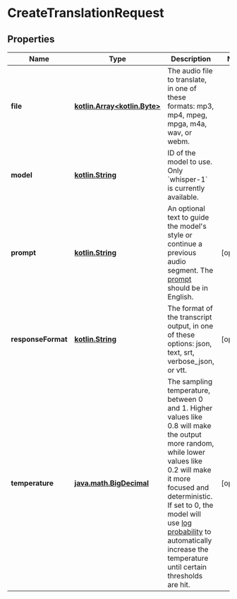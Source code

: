 # CreateTranslationRequest

## Properties
Name | Type | Description | Notes
------------ | ------------- | ------------- | -------------
**file** | [**kotlin.Array&lt;kotlin.Byte&gt;**](kotlin.Array&lt;kotlin.Byte&gt;.md) | The audio file to translate, in one of these formats: mp3, mp4, mpeg, mpga, m4a, wav, or webm.  | 
**model** | [**kotlin.String**](.md) | ID of the model to use. Only &#x60;whisper-1&#x60; is currently available.  | 
**prompt** | [**kotlin.String**](.md) | An optional text to guide the model&#x27;s style or continue a previous audio segment. The [prompt](/docs/guides/speech-to-text/prompting) should be in English.  |  [optional]
**responseFormat** | [**kotlin.String**](.md) | The format of the transcript output, in one of these options: json, text, srt, verbose_json, or vtt.  |  [optional]
**temperature** | [**java.math.BigDecimal**](java.math.BigDecimal.md) | The sampling temperature, between 0 and 1. Higher values like 0.8 will make the output more random, while lower values like 0.2 will make it more focused and deterministic. If set to 0, the model will use [log probability](https://en.wikipedia.org/wiki/Log_probability) to automatically increase the temperature until certain thresholds are hit.  |  [optional]
